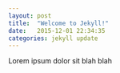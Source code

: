 ```yaml
---
layout: post
title:  "Welcome to Jekyll!"
date:   2015-12-01 22:34:35
categories: jekyll update
---
```

Lorem ipsum dolor sit blah blah
